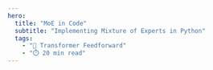 ```yaml
---
hero:
  title: "MoE in Code"
  subtitle: "Implementing Mixture of Experts in Python"
  tags:
    - "🔄 Transformer Feedforward"
    - "⏱️ 20 min read"
---
```


